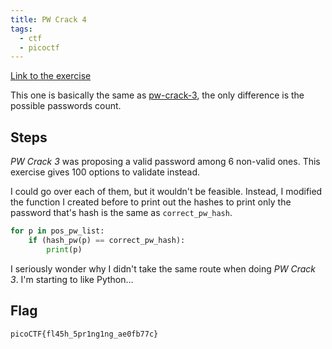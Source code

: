 ```yaml
---
title: PW Crack 4
tags:
  - ctf
  - picoctf
---
```


[Link to the exercise](https://play.picoctf.org/practice/challenge/248)

This one is basically the same as [pw-crack-3](/knowledge/OffSec/write-ups/picoCTF/pw-crack-3.md), the only difference is the possible passwords count.

## Steps

_PW Crack 3_ was proposing a valid password among 6 non-valid ones. This exercise gives 100 options to validate instead.

I could go over each of them, but it wouldn't be feasible. Instead, I modified the function I created before to print out the hashes to print only the password that's hash is the same as `correct_pw_hash`.

```python
for p in pos_pw_list:
	if (hash_pw(p) == correct_pw_hash):
		print(p)
```

I seriously wonder why I didn't take the same route when doing _PW Crack 3_. I'm starting to like Python...

## Flag

`picoCTF{fl45h_5pr1ng1ng_ae0fb77c}`
